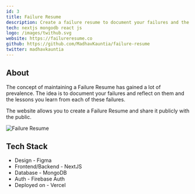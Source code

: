 ```yaml
---
id: 3
title: Failure Resume
description: Create a failure resume to document your failures and the lessons you learnt from them.
tech: nextjs mongodb react js
logo: /images/twithub.svg
website: https://failureresume.co
github: https://github.com/MadhavKauntia/failure-resume
twitter: madhavkauntia
---
```


## About

The concept of maintaining a Failure Resume has gained a lot of prevalence. The idea is to document your failures and reflect on them and the lessons you learn from each of these failures.

The website allows you to create a Failure Resume and share it publicly with the public.

![Failure Resume](/images/failure-resume.png)

## Tech Stack

- Design - Figma
- Frontend/Backend - NextJS
- Database - MongoDB
- Auth - Firebase Auth
- Deployed on - Vercel
